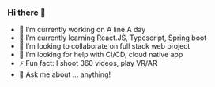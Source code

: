 ### Hi there 👋
- 🔭 I’m currently working on A line A day
- 🌱 I’m currently learning React.JS, Typescript, Spring boot
- 👯 I’m looking to collaborate on full stack web project
- 🤔 I’m looking for help with CI/CD, cloud native app
- ⚡ Fun fact: I shoot 360 videos, play VR/AR
- 💬 Ask me about ... anything!

<!--
**linesbetween/linesbetween** is a ✨ _special_ ✨ repository because its `README.md` (this file) appears on your GitHub profile.

Here are some ideas to get you started:

- 🔭 I’m currently working on ...
- 🌱 I’m currently learning ...
- 👯 I’m looking to collaborate on ...
- 🤔 I’m looking for help with ...
- 💬 Ask me about ...
- 📫 How to reach me: ...
- 😄 Pronouns: ...
- ⚡ Fun fact: ...
-->
